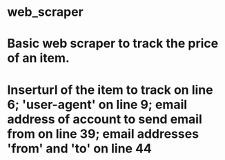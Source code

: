 # web_scraper

# Basic web scraper to track the price of an item.
# Inserturl of the item to track on line 6;  'user-agent' on line 9; email address of account to send email from on line 39; email addresses 'from' and 'to' on line 44
